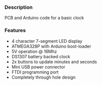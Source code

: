 ### Description

PCB and Arduino code for a basic clock

### Features

- 4 character 7-segment LED display
- ATMEGA328P with Arduino boot-loader
- 5V operation @ 16Mhz
- DS1307 battery backed clock
- 2x buttons to update minutes and seconds
- Mini USB power connector
- FTDI programming port
- Completely through hole design
